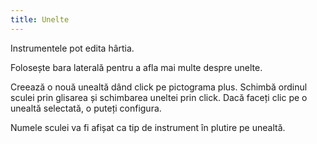 ```yaml
---
title: Unelte
---
```


Instrumentele pot edita hârtia.

Folosește bara laterală pentru a afla mai multe despre unelte.

Creează o nouă unealtă dând click pe pictograma plus. Schimbă ordinul sculei prin glisarea și schimbarea uneltei prin click.
Dacă faceți clic pe o unealtă selectată, o puteți configura.

Numele sculei va fi afișat ca tip de instrument în plutire pe unealtă.
